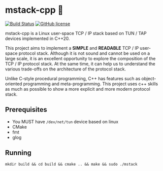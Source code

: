 # mstack-cpp 🧐

[![Build Status](https://travis-ci.org/Qanora/mstack-cpp.svg?branch=master)](https://travis-ci.org/Qanora/mstack-cpp)
[![GitHub license](https://img.shields.io/github/license/sultan99/react-on-lambda.svg)](https://github.com/Qanora/mstack-cpp/blob/master/LICENSE)

mstack-cpp is a Linux user-space TCP / IP stack based on TUN / TAP devices implemented in C++20.

This project aims to implement a **SIMPLE** and **READABLE** TCP / IP user-space protocol stack. Although it is not sound and cannot be used on a large scale, it is an excellent opportunity to explore the composition of the TCP / IP protocol stack. At the same time, it can help us to understand the various trade-offs on the architecture of the protocol stack.

Unlike C-style procedural programming, C++ has features such as object-oriented programming and meta-programming. This project uses c++ skills as much as possible to show a more explicit and more modern protocol stack.

## Prerequisites
  + You MUST have ```/dev/net/tun``` device based on linux
  + CMake
  + fmt
  + glog

## Running
```
mkdir build && cd build && cmake .. && make && sudo ./mstack
```
